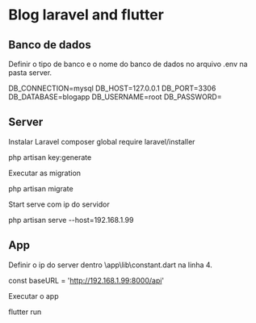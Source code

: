 # Blog laravel and flutter

## Banco de dados

Definir o tipo de banco e o nome do banco de dados no arquivo .env na pasta server.

DB_CONNECTION=mysql
DB_HOST=127.0.0.1
DB_PORT=3306
DB_DATABASE=blogapp
DB_USERNAME=root
DB_PASSWORD=

## Server

Instalar Laravel
composer global require laravel/installer

php artisan key:generate

Executar as migration

php artisan migrate

Start serve com ip do servidor

php artisan serve --host=192.168.1.99

## App

Definir o ip do server dentro \app\lib\constant.dart na linha 4.

const baseURL = 'http://192.168.1.99:8000/api'

Executar o app

flutter run

